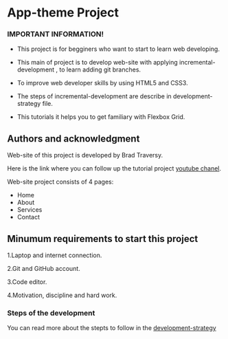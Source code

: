 # App-theme Project

### IMPORTANT INFORMATION!

- This project is for begginers who want to start to learn web developing.

- This main of project is to develop web-site with applying incremental-development , to learn  adding git branches. 

- To improve web developer skills by using HTML5  and CSS3.

- The steps of incremental-development are describe in development-strategy file.

- This tutorials it helps you to get familiary with Flexbox Grid.

## Authors and acknowledgment

Web-site of this project is developed by Brad Traversy. 

Here is the link where you can follow up the tutorial project [youtube chanel](https://www.youtube.com/watch?v=qlA7dputiNc).

 Web-site project consists of 4 pages:

 - Home
 - About
 - Services
 - Contact


## Minumum requirements to start this project

1.Laptop and internet connection.

2.Git and GitHub account. 

3.Code editor.

4.Motivation, discipline and hard work.

### Steps of the development

You can read more about the stepts to follow in the [development-strategy](development-strategy.md)



